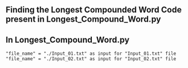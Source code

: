 <h2>Finding the Longest Compounded Word Code present in Longest_Compound_Word.py </h2>

<h2>In Longest_Compound_Word.py</h2>

    "file_name" = "./Input_01.txt" as input for "Input_01.txt" file
    "file_name" = "./Input_02.txt" as input for "Input_02.txt" file

